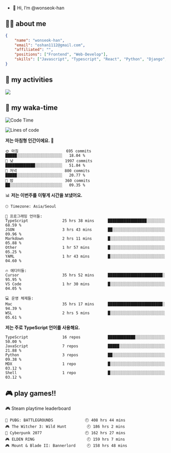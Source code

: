 - 👋 Hi, I’m @wonseok-han

## 🤷‍♂️ about me
```json
{
    "name": "wonseok-han",
    "email": "oshan1112@gmail.com",
    "affiliated": "",
    "positions": ["Frontend", "Web-Develop"],
    "skills": ["Javascript", "Typescript", "React", "Python", "Django", "SQL", "Docker", "Git"]
}
```

## 🤔 my activities

<!-- ![](https://github-readme-stats.vercel.app/api?username=wonseok-han&show_icons=true&theme=dracula&include_all_commits=true&custom_title=wonseok-han%27s%20Github%20Stats) -->

![](http://github-profile-summary-cards.vercel.app/api/cards/profile-details?username=wonseok-han&theme=dracula)

## 📃 my waka-time

<!--START_SECTION:waka-->
![Code Time](http://img.shields.io/badge/Code%20Time-3%2C156%20hrs%2048%20mins-blue)

![Lines of code](https://img.shields.io/badge/%EC%A0%80%EB%8A%94%20%EC%97%AC%ED%83%9C%EA%B9%8C%EC%A7%80%20-19.8%20million%20%EC%A4%84%EC%9D%98%20%EC%BD%94%EB%93%9C%EB%A5%BC%20%EC%9E%91%EC%84%B1%ED%96%88%EC%96%B4%EC%9A%94.-blue)

**저는 아침형 인간이에요. 🐤** 

```text
🌞 아침                     695 commits         █████░░░░░░░░░░░░░░░░░░░░   18.04 % 
🌆 낮　                     1997 commits        █████████████░░░░░░░░░░░░   51.84 % 
🌃 저녁                     800 commits         █████░░░░░░░░░░░░░░░░░░░░   20.77 % 
🌙 밤　                     360 commits         ██░░░░░░░░░░░░░░░░░░░░░░░   09.35 % 
```


📊 **저는 이번주를 이렇게 시간을 보냈어요.** 

```text
🕑︎ Timezone: Asia/Seoul

💬 프로그래밍 언어들: 
TypeScript               25 hrs 38 mins      █████████████████░░░░░░░░   68.59 % 
JSON                     3 hrs 43 mins       ██░░░░░░░░░░░░░░░░░░░░░░░   09.96 % 
Markdown                 2 hrs 11 mins       █░░░░░░░░░░░░░░░░░░░░░░░░   05.88 % 
Other                    1 hr 57 mins        █░░░░░░░░░░░░░░░░░░░░░░░░   05.25 % 
YAML                     1 hr 43 mins        █░░░░░░░░░░░░░░░░░░░░░░░░   04.60 % 

🔥 에디터들: 
Cursor                   35 hrs 52 mins      ████████████████████████░   95.95 % 
VS Code                  1 hr 30 mins        █░░░░░░░░░░░░░░░░░░░░░░░░   04.05 % 

💻 운영 체제들: 
Mac                      35 hrs 17 mins      ████████████████████████░   94.39 % 
WSL                      2 hrs 5 mins        █░░░░░░░░░░░░░░░░░░░░░░░░   05.61 % 
```

**저는 주로 TypeScript 언어를 사용해요.** 

```text
TypeScript               16 repos            ████████████░░░░░░░░░░░░░   50.00 % 
JavaScript               7 repos             █████░░░░░░░░░░░░░░░░░░░░   21.88 % 
Python                   3 repos             ██░░░░░░░░░░░░░░░░░░░░░░░   09.38 % 
MDX                      1 repo              █░░░░░░░░░░░░░░░░░░░░░░░░   03.12 % 
Shell                    1 repo              █░░░░░░░░░░░░░░░░░░░░░░░░   03.12 % 
```




<!--END_SECTION:waka-->

## 🎮 play games!!

<!-- steam-box start -->
🎮 Steam playtime leaderboard
```text
🍳 PUBG: BATTLEGROUNDS              🕘 408 hrs 44 mins
🎮 The Witcher 3: Wild Hunt         🕘 186 hrs 2 mins
🦾 Cyberpunk 2077                   🕘 162 hrs 27 mins
🎮 ELDEN RING                       🕘 159 hrs 7 mins
🎮 Mount & Blade II: Bannerlord     🕘 158 hrs 48 mins
```
<!-- Powered by https://github.com/YouEclipse/steam-box . -->
<!-- steam-box end -->
